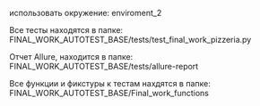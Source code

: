 использовать окружение: enviroment_2

Все тесты находятся в папке: FINAL_WORK_AUTOTEST_BASE/tests/test_final_work_pizzeria.py

Отчет Allure, находится в папке: FINAL_WORK_AUTOTEST_BASE/tests/allure-report

Все функции и фикстуры к тестам нахдятся в папке: FINAL_WORK_AUTOTEST_BASE/Final_work_functions
